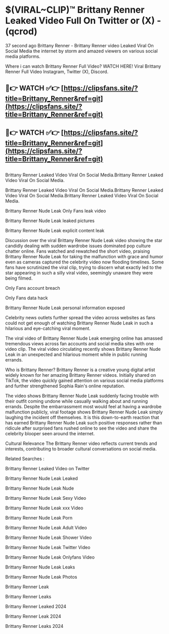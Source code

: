# $(VIRAL~CLIP)™ Brittany Renner Leaked Video Full On Twitter or (X) -(qcrod)
37 second ago Brittany Renner - Brittany Renner video Leaked Viral On Social Media the internet by storm and amazed viewers on various social media platforms.

Where i can watch Brittany Renner Full Video? WATCH HERE! Viral Brittany Renner Full Video Instagram, Twitter (X), Discord.

## 🔴👉 WATCH ✅👉 [https://clipsfans.site/?title=Brittany_Renner&ref=git](https://clipsfans.site/?title=Brittany_Renner&ref=git)
## 🔴👉 WATCH ✅👉 [https://clipsfans.site/?title=Brittany_Renner&ref=git](https://clipsfans.site/?title=Brittany_Renner&ref=git)
##
Brittany Renner Leaked Video Viral On Social Media.Brittany Renner Leaked Video Viral On Social Media.

Brittany Renner Leaked Video Viral On Social Media.Brittany Renner Leaked Video Viral On Social Media.Brittany Renner Leaked Video Viral On Social Media.

Brittany Renner Nude Leak Only Fans leak video

Brittany Renner Nude Leak leaked pictures

Brittany Renner Nude Leak explicit content leak

Discussion over the viral Brittany Renner Nude Leak video showing the star candidly dealing with sudden wardrobe issues dominated pop culture chatter online. Fans watched and rewatched the short video, praising Brittany Renner Nude Leak for taking the malfunction with grace and humor even as cameras captured the celebrity video now flooding timelines. Some fans have scrutinized the viral clip, trying to discern what exactly led to the star appearing in such a silly viral video, seemingly unaware they were being filmed.


Only Fans account breach

Only Fans data hack

Brittany Renner Nude Leak personal information exposed

Celebrity news outlets further spread the video across websites as fans could not get enough of watching Brittany Renner Nude Leak in such a hilarious and eye-catching viral moment.


The viral video of Brittany Renner Nude Leak emerging online has amassed tremendous views across fan accounts and social media sites with one video clip. The viral video circulating recently shows Brittany Renner Nude Leak in an unexpected and hilarious moment while in public running errands.


Who is Brittany Renner? Brittany Renner is a creative young digital artist widely known for her amazing Brittany Renner videos. Initially shared on TikTok, the video quickly gained attention on various social media platforms and further strengthened Sophia Rain's online reputation.

The video shows Brittany Renner Nude Leak suddenly facing trouble with their outfit coming undone while casually walking about and running errands. Despite the embarrassment most would feel at having a wardrobe malfunction publicly, viral footage shows Brittany Renner Nude Leak simply laughing the incident off themselves. It is this down-to-earth reaction that has earned Brittany Renner Nude Leak such positive responses rather than ridicule after surprised fans rushed online to see the video and share the celebrity blooper seen around the internet.

Cultural Relevance The Brittany Renner video reflects current trends and interests, contributing to broader cultural conversations on social media.

Related Searches :

Brittany Renner Leaked Video on Twitter

Brittany Renner Nude Leak Leaked

Brittany Renner Nude Leak Nude

Brittany Renner Nude Leak Sexy Video

Brittany Renner Nude Leak xxx Video

Brittany Renner Nude Leak Porn

Brittany Renner Nude Leak Adult Video

Brittany Renner Nude Leak Shower Video

Brittany Renner Nude Leak Twitter Video

Brittany Renner Nude Leak Onlyfans Video

Brittany Renner Nude Leak Leaks

Brittany Renner Nude Leak Photos

Brittany Renner Leak

Brittany Renner Leaks

Brittany Renner Leaked 2024

Brittany Renner Leak 2024

Brittany Renner Leaks 2024
